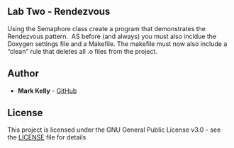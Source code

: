 ## Lab Two - Rendezvous
Using the Semaphore class create a program that demonstrates the Rendezvous pattern. 
AS before (and always) you must also incldue the Doxygen settings file and a Makefile. 
The makefile must now also include a “clean” rule that deletes all .o files from the project.

## Author

* **Mark Kelly** - [GitHub](https://github.com/marcuskelly)

## License

This project is licensed under the GNU General Public License v3.0 - see the [LICENSE](LICENSE) file for details
